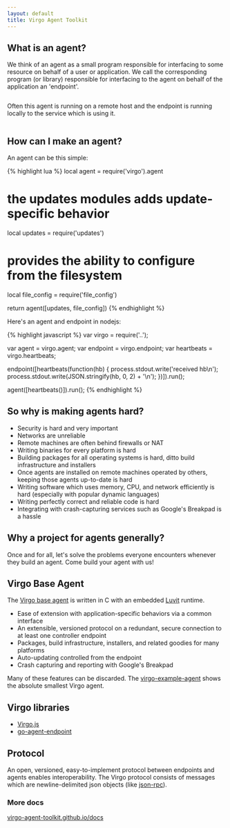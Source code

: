 ```yaml
---
layout: default
title: Virgo Agent Toolkit
---
```


## What is an agent?

We think of an agent as a small program responsible for interfacing to some resource on behalf of a user or application. We call the corresponding program (or library) responsible for interfacing to the agent on behalf of the application an 'endpoint'.

<img class="diagram" src="./images/1.dot.png" alt="">

Often this agent is running on a remote host and the endpoint is running locally to the service which is using it.

<img class="diagram" src="./images/2.dot.png" alt="">

## How can I make an agent?

An agent can be this simple:

{% highlight lua %}
local agent = require('virgo').agent
 
# the updates modules adds update-specific behavior
local updates = require('updates')
  
# provides the ability to configure from the filesystem
local file_config = require('file_config')
 
return agent([updates, file_config])
{% endhighlight %}

Here's an agent and endpoint in nodejs:

{% highlight javascript %}
var virgo = require('..');

var agent = virgo.agent;
var endpoint = virgo.endpoint;
var heartbeats = virgo.heartbeats;

endpoint([heartbeats(function(hb) {
  process.stdout.write('received hb\n');
  process.stdout.write(JSON.stringify(hb, 0, 2) + '\n');
})]).run();

agent([heartbeats()]).run();
{% endhighlight %}

## So why is making agents hard?

- Security is hard and very important
- Networks are unreliable
- Remote machines are often behind firewalls or NAT
- Writing binaries for every platform is hard
- Building packages for all operating systems is hard, ditto build infrastructure and installers
- Once agents are installed on remote machines operated by others, keeping those agents up-to-date is hard
- Writing software which uses memory, CPU, and network efficiently is hard (especially with popular dynamic languages)
- Writing perfectly correct and reliable code is hard
- Integrating with crash-capturing services such as Google's Breakpad is a hassle

## Why a project for agents generally?

Once and for all, let's solve the problems everyone encounters whenever they build an agent. Come build your agent with us!

## Virgo Base Agent

The [Virgo base agent](https://github.com/virgo-agent-toolkit/virgo-base-agent) is written in C with an embedded [Luvit](http://luvit.io/) runtime.

- Ease of extension with application-specific behaviors via a common interface
- An extensible, versioned protocol on a redundant, secure connection to at least one controller endpoint
- Packages, build infrastructure, installers, and related goodies for many platforms
- Auto-updating controlled from the endpoint
- Crash capturing and reporting with Google's Breakpad

Many of these features can be discarded. The [virgo-example-agent](https://github.com/virgo-agent-toolkit/virgo-example-agent) shows the absolute smallest Virgo agent.

## Virgo libraries

- [Virgo.js](https://github.com/virgo-agent-toolkit/virgo.js)
- [go-agent-endpoint](https://github.com/virgo-agent-toolkit/go-agent-endpoint)

## Protocol

An open, versioned, easy-to-implement protocol between endpoints and agents enables interoperability. The Virgo protocol consists of messages which are newline-delimited json objects (like [json-rpc](http://json-rpc.org/)).

### More docs

[virgo-agent-toolkit.github.io/docs](http://virgo-agent-toolkit.github.io/docs/)
